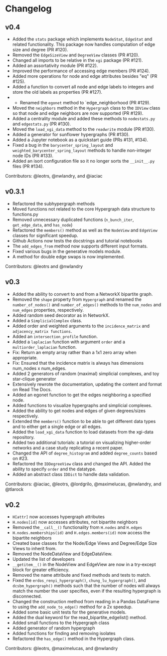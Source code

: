 # Changelog

## v0.4
* Added the `stats` package which implements `NodeStat`, `EdgeStat` and related functionality. This package now handles computation of edge size and degree (PR #120).
* Removed the `EdgeSizeView` and `DegreeView` classes (PR #120).
* Changed all imports to be relative in the `xgi` package (PR #121).
* Added an assortativity module (PR #122).
* Improved the performance of accessing edge members (PR #124).
* Added more operations for node and edge attributes besides "eq" (PR #125).
* Added a function to convert all node and edge labels to integers and store the old labels as properties (PR #127).
* * Renamed the `egonet` method to `edge_neighborhood (PR #129).
* Moved the `neighbors` method in the `Hypergraph` class to the `IDView` class so that node and edge neighbors are now supported (PR #129).
* Added a centrality module and added these methods to `nodestats.py` and `edgestats.py` (PR #130).
* Moved the `load_xgi_data` method to the `readwrite` module (PR #130).
* Added a generator for sunflower hypergraphs (PR #130).
* Added a Jupyter notebook as a quickstart guide (PRs #131, #134).
* Fixed a bug in the `barycenter_spring_layout` and `weighted_barycenter_spring_layout` methods to handle non-integer node IDs (PR #133).
* Added an isort configuration file so it no longer sorts the `__init__.py` files (PR #134).

Contributors: @leotrs, @nwlandry, and @iaciac

## v0.3.1
* Refactored the subhypergraph methods
* Moved functions not related to the core Hypergraph data structure to functions.py
* Removed unnecessary duplicated functions (`n_bunch_iter`, `get_edge_data`, and `has_node`)
* Refactored the `members()` method as well as the `NodeView` and `EdgeView` classes for significant speedup.
* Github Actions now tests the docstrings and tutorial notebooks
* The `add_edges_from` method now supports different input formats.
* Fixed various bugs in the generative models module.
* A method for double edge swaps is now implemented.

Contributors: @leotrs and @nwlandry

## v0.3
* Added the ability to convert to and from a NetworkX bipartite graph.
* Removed the `shape` property from `Hypergraph` and renamed the `number_of_nodes()` and `number_of_edges()` methods to the `num_nodes` and `num_edges` properties, respectively.
* Added random seed decorator as in NetworkX.
* Added a `SimplicialComplex` class.
* Added order and weighted arguments to the `incidence_matrix` and `adjacency_matrix functions`.
* Added an `intersection_profile` function.
* Added a `laplacian` function with argument `order` and a `multiorder_laplacian` function.
* Fix: Return an empty array rather than a 1x1 zero array when appropriate.
* Fix: Ensured that the incidence matrix is always has dimensions num_nodes x num_edges.
* Added 2 generators of random (maximal) simplicial complexes, and toy star-clique generator
* Extensively rewrote the documentation, updating the content and format on Read The Docs.
* Added an egonet function to get the edges neighboring a specified node.
* Added functions to visualize hypergraphs and simplicial complexes.
* Added the ability to get nodes and edges of given degrees/sizes respectively.
* Extended the `members()` function to be able to get different data types and to either get a single edge or all edges.
* Added the `load_xgi_data` function to load datasets from the xgi-data repository.
* Added two additional tutorials: a tutorial on visualizing higher-order networks and a case study replicating a recent paper.
* Changed the API of `degree_histogram` and added `degree_counts` based on #23.
* Refactored the `IDDegreeView` class and changed the API. Added the ability to specify `order` and the datatype.
* Added an abstract class `IDDict` to handle data validation.

Contributors: @iaciac, @leotrs, @lordgrilo, @maximelucas, @nwlandry, and @tlarock

## v0.2
* `H[attr]` now accesses hypergraph attributes
* `H.nodes[id]` now accesses attributes, not bipartite neighbors
* Removed the`__call__()` functionality from `H.nodes` and `H.edges`
* `H.nodes.memberships(id)` and `H.edges.members(id)` now access the bipartite neighbors
* Created base classes for the Node/Edge Views and Degree/Edge Size Views to inherit from.
* Removed the NodeDataView and EdgeDataView.
* Updated the list of developers
* `__getitem__()` in the NodeView and EdgeView are now in a try-except block for greater efficiency.
* Removed the name attribute and fixed methods and tests to match.
* Fixed the `erdos_renyi_hypergraph()`, `chung_lu_hypergraph()`, and `dcsbm_hypergraph()` methods such that the number of nodes will always match the number the user specifies, even if the resulting hypergraph is disconnected.
* Changed the construction method from reading in a Pandas DataFrame to using the `add_node_to_edge()` method for a 2x speedup.
* Added some basic unit tests for the generative models.
* Added the dual keyword for the read_bipartite_edgelist() method.
* Added small functions to the Hypergraph class
* Added generator of random hypergraph
* Added functions for finding and removing isolates
* Refactored the `has_edge()` method in the Hypergraph class.

Contributors: @leotrs, @maximelucas, and @nwlandry
